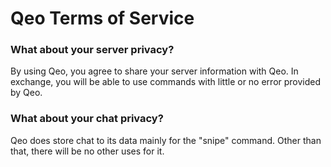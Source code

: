 # Qeo Terms of Service 

### What about your server privacy?
By using Qeo, you agree to share your server information with Qeo. In exchange, you will be able to use commands with little or no error provided by Qeo.

### What about your chat privacy?
Qeo does store chat to its data mainly for the "snipe" command. Other than that, there will be no other uses for it.
